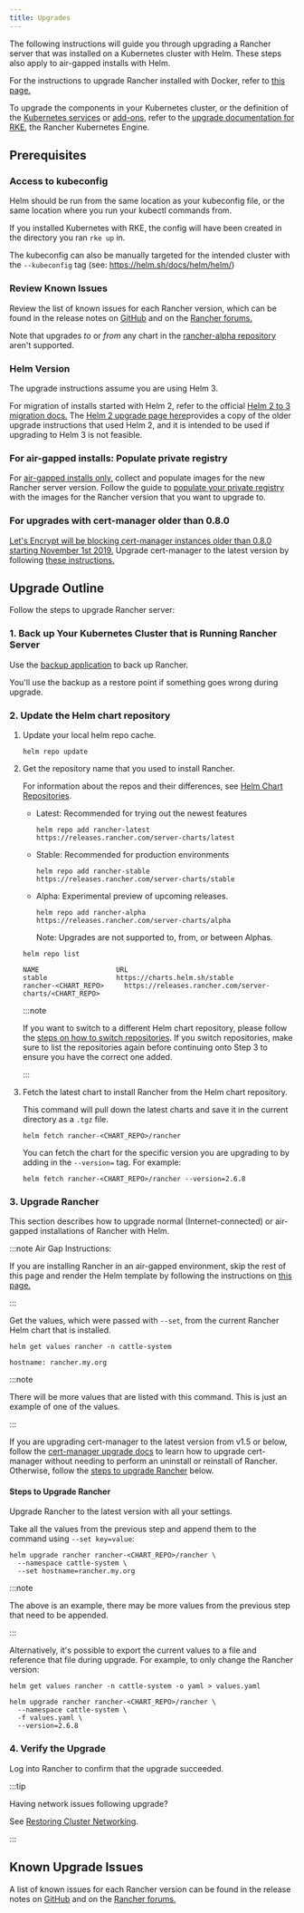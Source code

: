 ```yaml
---
title: Upgrades
---
```

The following instructions will guide you through upgrading a Rancher server that was installed on a Kubernetes cluster with Helm. These steps also apply to air-gapped installs with Helm.

For the instructions to upgrade Rancher installed with Docker, refer to [this page.](../other-installation-methods/rancher-on-a-single-node-with-docker/upgrade-docker-installed-rancher.md)

To upgrade the components in your Kubernetes cluster, or the definition of the [Kubernetes services](https://rancher.com/docs/rke/latest/en/config-options/services/) or [add-ons](https://rancher.com/docs/rke/latest/en/config-options/add-ons/), refer to the [upgrade documentation for RKE](https://rancher.com/docs/rke/latest/en/upgrades/), the Rancher Kubernetes Engine.


## Prerequisites

### Access to kubeconfig

Helm should be run from the same location as your kubeconfig file, or the same location where you run your kubectl commands from.

If you installed Kubernetes with RKE, the config will have been created in the directory you ran `rke up` in.

The kubeconfig can also be manually targeted for the intended cluster with the `--kubeconfig` tag (see: https://helm.sh/docs/helm/helm/)

### Review Known Issues

Review the list of known issues for each Rancher version, which can be found in the release notes on [GitHub](https://github.com/rancher/rancher/releases) and on the [Rancher forums.](https://forums.rancher.com/c/announcements/12)

Note that upgrades _to_ or _from_ any chart in the [rancher-alpha repository](../resources/choose-a-rancher-version.md#helm-chart-repositories) aren't supported.
### Helm Version

The upgrade instructions assume you are using Helm 3.

For migration of installs started with Helm 2, refer to the official [Helm 2 to 3 migration docs.](https://helm.sh/blog/migrate-from-helm-v2-to-helm-v3/) The [Helm 2 upgrade page here](../../../../version-2.0-2.4/getting-started/installation-and-upgrade/install-upgrade-on-a-kubernetes-cluster/upgrades/helm2.md)provides a copy of the older upgrade instructions that used Helm 2, and it is intended to be used if upgrading to Helm 3 is not feasible.

### For air-gapped installs: Populate private registry

For [air-gapped installs only,](../../../pages-for-subheaders/air-gapped-helm-cli-install.md) collect and populate images for the new Rancher server version. Follow the guide to [populate your private registry](../other-installation-methods/air-gapped-helm-cli-install/publish-images.md) with the images for the Rancher version that you want to upgrade to.

### For upgrades with cert-manager older than 0.8.0

[Let's Encrypt will be blocking cert-manager instances older than 0.8.0 starting November 1st 2019.](https://community.letsencrypt.org/t/blocking-old-cert-manager-versions/98753) Upgrade cert-manager to the latest version by following [these instructions.](../resources/upgrade-cert-manager.md)

## Upgrade Outline

Follow the steps to upgrade Rancher server:


### 1. Back up Your Kubernetes Cluster that is Running Rancher Server

Use the [backup application](../../../how-to-guides/new-user-guides/backup-restore-and-disaster-recovery/back-up-rancher.md) to back up Rancher.

You'll use the backup as a restore point if something goes wrong during upgrade.

### 2. Update the Helm chart repository

1. Update your local helm repo cache.

    ```
    helm repo update
    ```

1. Get the repository name that you used to install Rancher.

    For information about the repos and their differences, see [Helm Chart Repositories](../resources/choose-a-rancher-version.md#helm-chart-repositories).

    - Latest: Recommended for trying out the newest features
        ```
        helm repo add rancher-latest https://releases.rancher.com/server-charts/latest
        ```
    - Stable: Recommended for production environments
        ```
        helm repo add rancher-stable https://releases.rancher.com/server-charts/stable
        ```
    - Alpha: Experimental preview of upcoming releases.
        ```
        helm repo add rancher-alpha https://releases.rancher.com/server-charts/alpha
        ```
        Note: Upgrades are not supported to, from, or between Alphas.

    ```
    helm repo list

    NAME          	       URL
    stable        	       https://charts.helm.sh/stable
    rancher-<CHART_REPO>	 https://releases.rancher.com/server-charts/<CHART_REPO>
    ```

    :::note

    If you want to switch to a different Helm chart repository, please follow the [steps on how to switch repositories](../resources/choose-a-rancher-version.md#switching-to-a-different-helm-chart-repository). If you switch repositories, make sure to list the repositories again before continuing onto Step 3 to ensure you have the correct one added.

    :::

1. Fetch the latest chart to install Rancher from the Helm chart repository.

    This command will pull down the latest charts and save it in the current directory as a `.tgz` file.

    ```plain
    helm fetch rancher-<CHART_REPO>/rancher
    ```
    You can fetch the chart for the specific version you are upgrading to by adding in the `--version=` tag.  For example:

    ```plain
    helm fetch rancher-<CHART_REPO>/rancher --version=2.6.8
    ```

### 3. Upgrade Rancher

This section describes how to upgrade normal (Internet-connected) or air-gapped installations of Rancher with Helm.

:::note Air Gap Instructions:

If you are installing Rancher in an air-gapped environment, skip the rest of this page and render the Helm template by following the instructions on [this page.](air-gapped-upgrades.md)

:::


Get the values, which were passed with `--set`, from the current Rancher Helm chart that is installed.

```
helm get values rancher -n cattle-system

hostname: rancher.my.org
```

:::note

There will be more values that are listed with this command. This is just an example of one of the values.

:::


If you are upgrading cert-manager to the latest version from v1.5 or below, follow the [cert-manager upgrade docs](../resources/upgrade-cert-manager.md#option-c-upgrade-cert-manager-from-versions-15-and-below) to learn how to upgrade cert-manager without needing to perform an uninstall or reinstall of Rancher. Otherwise, follow the [steps to upgrade Rancher](#steps-to-upgrade-rancher) below.

#### Steps to Upgrade Rancher

Upgrade Rancher to the latest version with all your settings.

Take all the values from the previous step and append them to the command using `--set key=value`:

```
helm upgrade rancher rancher-<CHART_REPO>/rancher \
  --namespace cattle-system \
  --set hostname=rancher.my.org
```

:::note

The above is an example, there may be more values from the previous step that need to be appended.

:::

Alternatively, it's possible to export the current values to a file and reference that file during upgrade. For example, to only change the Rancher version:

```
helm get values rancher -n cattle-system -o yaml > values.yaml

helm upgrade rancher rancher-<CHART_REPO>/rancher \
  --namespace cattle-system \
  -f values.yaml \
  --version=2.6.8
```

### 4. Verify the Upgrade

Log into Rancher to confirm that the upgrade succeeded.

:::tip

Having network issues following upgrade?

See [Restoring Cluster Networking](../../../../version-2.0-2.4/getting-started/installation-and-upgrade/install-upgrade-on-a-kubernetes-cluster/upgrades/namespace-migration.md).

:::

## Known Upgrade Issues

A list of known issues for each Rancher version can be found in the release notes on [GitHub](https://github.com/rancher/rancher/releases) and on the [Rancher forums.](https://forums.rancher.com/c/announcements/12)
